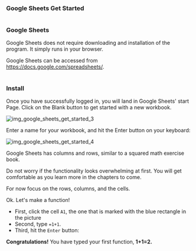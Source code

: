 ### Google Sheets Get Started

#


### Google Sheets

Google Sheets does not require downloading and installation of the program. It simply runs in your browser.

Google Sheets can be accessed from https://docs.google.com/spreadsheets/.

#


### Install

Once you have successfully logged in, you will land in Google Sheets' start Page. Click on the Blank button to get started with a new workbook.

![img_google_sheets_get_started_3](https://user-images.githubusercontent.com/47166768/191904768-19cab310-46a5-4d9a-b0ce-ece4e8b49a7b.png)


Enter a name for your workbook, and hit the Enter button on your keyboard:


![img_google_sheets_get_started_4](https://user-images.githubusercontent.com/47166768/191904846-c062d2c6-5dfc-4b51-8ea7-f0bae9cb872b.png)

Google Sheets has columns and rows, similar to a squared math exercise book.



Do not worry if the functionality looks overwhelming at first. You will get comfortable as you learn more in the chapters to come.

For now focus on the rows, columns, and the cells.

Ok. Let's make a function!

* First, click the cell `A1`, the one that is marked with the blue rectangle in the picture
* Second, type `=1+1`.
* Third, hit the `Enter` button:

**Congratulations!** You have typed your first function, **1+1=2.**






